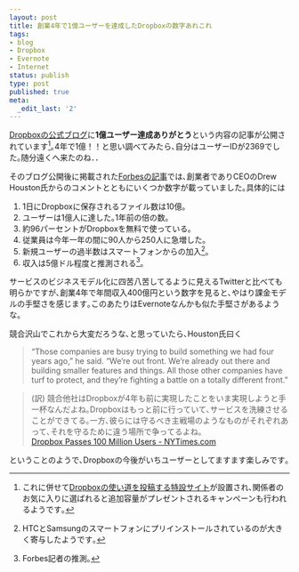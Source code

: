 ```yaml
---
layout: post
title: 創業4年で1億ユーザーを達成したDropboxの数字あれこれ
tags:
- blog
- Dropbox
- Evernote
- Internet
status: publish
type: post
published: true
meta:
  _edit_last: '2'
---
```

[Dropboxの公式ブログ][01]に**1億ユーザー達成ありがとう**という内容の記事が公開されています[^01]｡4年で1億！！と思い調べてみたら､自分はユーザーIDが2369でした｡随分遠くへ来たのね．．

そのブログ公開後に掲載された[Forbesの記事][03]では､創業者でありCEOのDrew Houston氏からのコメントとともにいくつか数字が載っていました｡具体的には

1. 1日にDropboxに保存されるファイル数は10億｡
2. ユーザーは1億人に達した｡1年前の倍の数｡
3. 約96パーセントがDropboxを無料で使っている｡
4. 従業員は今年一年の間に90人から250人に急増した｡
5. 新規ユーザーの過半数はスマートフォンからの加入[^03]｡
5. 収入は5億ドル程度と推測される[^02]｡

サービスのビジネスモデル化に四苦八苦してるように見えるTwitterと比べても明らかですが､創業4年で年間収入400億円という数字を見ると､やはり課金モデルの手堅さを感じます｡このあたりはEvernoteなんかも似た手堅さがあるような｡

競合沢山でこれから大変だろうな､と思っていたら､Houston氏曰く

> “Those companies are busy trying to build something we had four years ago,” he said. “We’re out front. We’re already out there and building smaller features and things. All those other companies have turf to protect, and they’re fighting a battle on a totally different front.”

> (訳)  競合他社はDropboxが4年も前に実現したことをいま実現しようと手一杯なんだよね｡Dropboxはもっと前に行っていて､サービスを洗練させることができてる｡一方､彼らには守るべき主戦場のようなものがそれぞれあって､それを守るために違う場所で争ってるよね｡  
[Dropbox Passes 100 Million Users - NYTimes.com][04]

ということのようで､Dropboxの今後がいちユーザーとしてますます楽しみです｡

[01]:https://blog.dropbox.com/2012/11/thanks-a-hundred-million/
[02]:https://www.dropbox.com/100m
[03]:http://www.forbes.com/sites/victoriabarret/2012/11/13/dropbox-hits-100-million-users-says-drew-houston/
[04]:http://bits.blogs.nytimes.com/2012/11/13/dropbox-quadruples-user-base-passes-100-million-users/

[^01]:これに併せて[Dropboxの使い道を投稿する特設サイト][02]が設置され､関係者のお気に入りに選ばれると追加容量がプレゼントされるキャンペーンも行われるようです｡

[^02]:Forbes記者の推測｡

[^03]:HTCとSamsungのスマートフォンにプリインストールされているのが大きく寄与したようです｡
